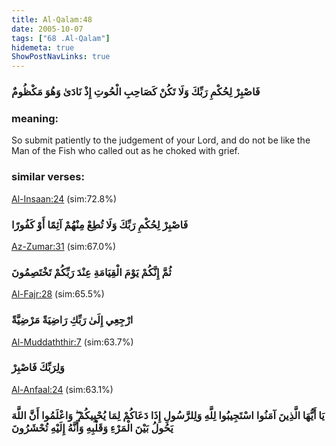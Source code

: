 ```yaml
---
title: Al-Qalam:48
date: 2005-10-07
tags: ["68 .Al-Qalam"]
hidemeta: true 
ShowPostNavLinks: true 
---
```

### فَاصْبِرْ لِحُكْمِ رَبِّكَ وَلَا تَكُنْ كَصَاحِبِ الْحُوتِ إِذْ نَادَىٰ وَهُوَ مَكْظُومٌ
### meaning: 
So submit patiently to the judgement of your Lord, and do not be like the Man of the Fish who called out as he choked with grief.
### similar verses: 

[Al-Insaan:24](/76/24) (sim:72.8%)

### فَاصْبِرْ لِحُكْمِ رَبِّكَ وَلَا تُطِعْ مِنْهُمْ آثِمًا أَوْ كَفُورًا

[Az-Zumar:31](/39/31) (sim:67.0%)

### ثُمَّ إِنَّكُمْ يَوْمَ الْقِيَامَةِ عِنْدَ رَبِّكُمْ تَخْتَصِمُونَ

[Al-Fajr:28](/89/28) (sim:65.5%)

### ارْجِعِي إِلَىٰ رَبِّكِ رَاضِيَةً مَرْضِيَّةً

[Al-Muddaththir:7](/74/7) (sim:63.7%)

### وَلِرَبِّكَ فَاصْبِرْ

[Al-Anfaal:24](/8/24) (sim:63.1%)

### يَا أَيُّهَا الَّذِينَ آمَنُوا اسْتَجِيبُوا لِلَّهِ وَلِلرَّسُولِ إِذَا دَعَاكُمْ لِمَا يُحْيِيكُمْ ۖ وَاعْلَمُوا أَنَّ اللَّهَ يَحُولُ بَيْنَ الْمَرْءِ وَقَلْبِهِ وَأَنَّهُ إِلَيْهِ تُحْشَرُونَ
